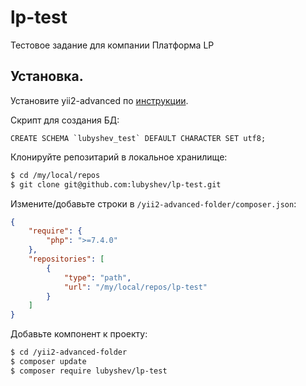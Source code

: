 # lp-test

Тестовое задание для компании Платформа LP

## Установка.

Установите yii2-advanced по [инструкции](https://www.yiiframework.com/extension/yiisoft/yii2-app-advanced/doc/guide/2.0/en/start-installation).

Скрипт для создания БД:

```mysql
CREATE SCHEMA `lubyshev_test` DEFAULT CHARACTER SET utf8;
```

Клонируйте репозитарий в локальное хранилище:

```bash
$ cd /my/local/repos
$ git clone git@github.com:lubyshev/lp-test.git
```

Измените/добавьте строки в `/yii2-advanced-folder/composer.json`:
```json
{
    "require": {
        "php": ">=7.4.0"
    },
    "repositories": [
        {
            "type": "path",
            "url": "/my/local/repos/lp-test"
        }
    ]
}
```

Добавьте компонент к проекту:

```bash
$ cd /yii2-advanced-folder
$ composer update
$ composer require lubyshev/lp-test
```
